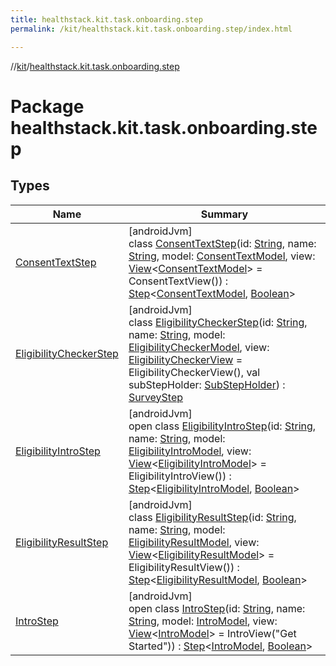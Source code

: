 ```yaml
---
title: healthstack.kit.task.onboarding.step
permalink: /kit/healthstack.kit.task.onboarding.step/index.html

---
```

//[kit](/kit.html)/[healthstack.kit.task.onboarding.step](index.html)



# Package healthstack.kit.task.onboarding.step



## Types


| Name | Summary |
|---|---|
| [ConsentTextStep](-consent-text-step/index.html) | [androidJvm]<br>class [ConsentTextStep](-consent-text-step/index.html)(id: [String](https://kotlinlang.org/api/latest/jvm/stdlib/kotlin/-string/index.html), name: [String](https://kotlinlang.org/api/latest/jvm/stdlib/kotlin/-string/index.html), model: [ConsentTextModel](../healthstack.kit.task.onboarding.model/-consent-text-model/index.html), view: [View](../healthstack.kit.task.base/-view/index.html)&lt;[ConsentTextModel](../healthstack.kit.task.onboarding.model/-consent-text-model/index.html)&gt; = ConsentTextView()) : [Step](../healthstack.kit.task.base/-step/index.html)&lt;[ConsentTextModel](../healthstack.kit.task.onboarding.model/-consent-text-model/index.html), [Boolean](https://kotlinlang.org/api/latest/jvm/stdlib/kotlin/-boolean/index.html)&gt; |
| [EligibilityCheckerStep](-eligibility-checker-step/index.html) | [androidJvm]<br>class [EligibilityCheckerStep](-eligibility-checker-step/index.html)(id: [String](https://kotlinlang.org/api/latest/jvm/stdlib/kotlin/-string/index.html), name: [String](https://kotlinlang.org/api/latest/jvm/stdlib/kotlin/-string/index.html), model: [EligibilityCheckerModel](../healthstack.kit.task.onboarding.model/-eligibility-checker-model/index.html), view: [EligibilityCheckerView](../healthstack.kit.task.onboarding.view/-eligibility-checker-view/index.html) = EligibilityCheckerView(), val subStepHolder: [SubStepHolder](../healthstack.kit.task.survey.question/-sub-step-holder/index.html)) : [SurveyStep](../healthstack.kit.task.survey.step/-survey-step/index.html) |
| [EligibilityIntroStep](-eligibility-intro-step/index.html) | [androidJvm]<br>open class [EligibilityIntroStep](-eligibility-intro-step/index.html)(id: [String](https://kotlinlang.org/api/latest/jvm/stdlib/kotlin/-string/index.html), name: [String](https://kotlinlang.org/api/latest/jvm/stdlib/kotlin/-string/index.html), model: [EligibilityIntroModel](../healthstack.kit.task.onboarding.model/-eligibility-intro-model/index.html), view: [View](../healthstack.kit.task.base/-view/index.html)&lt;[EligibilityIntroModel](../healthstack.kit.task.onboarding.model/-eligibility-intro-model/index.html)&gt; = EligibilityIntroView()) : [Step](../healthstack.kit.task.base/-step/index.html)&lt;[EligibilityIntroModel](../healthstack.kit.task.onboarding.model/-eligibility-intro-model/index.html), [Boolean](https://kotlinlang.org/api/latest/jvm/stdlib/kotlin/-boolean/index.html)&gt; |
| [EligibilityResultStep](-eligibility-result-step/index.html) | [androidJvm]<br>class [EligibilityResultStep](-eligibility-result-step/index.html)(id: [String](https://kotlinlang.org/api/latest/jvm/stdlib/kotlin/-string/index.html), name: [String](https://kotlinlang.org/api/latest/jvm/stdlib/kotlin/-string/index.html), model: [EligibilityResultModel](../healthstack.kit.task.onboarding.model/-eligibility-result-model/index.html), view: [View](../healthstack.kit.task.base/-view/index.html)&lt;[EligibilityResultModel](../healthstack.kit.task.onboarding.model/-eligibility-result-model/index.html)&gt; = EligibilityResultView()) : [Step](../healthstack.kit.task.base/-step/index.html)&lt;[EligibilityResultModel](../healthstack.kit.task.onboarding.model/-eligibility-result-model/index.html), [Boolean](https://kotlinlang.org/api/latest/jvm/stdlib/kotlin/-boolean/index.html)&gt; |
| [IntroStep](-intro-step/index.html) | [androidJvm]<br>open class [IntroStep](-intro-step/index.html)(id: [String](https://kotlinlang.org/api/latest/jvm/stdlib/kotlin/-string/index.html), name: [String](https://kotlinlang.org/api/latest/jvm/stdlib/kotlin/-string/index.html), model: [IntroModel](../healthstack.kit.task.onboarding.model/-intro-model/index.html), view: [View](../healthstack.kit.task.base/-view/index.html)&lt;[IntroModel](../healthstack.kit.task.onboarding.model/-intro-model/index.html)&gt; = IntroView(&quot;Get Started&quot;)) : [Step](../healthstack.kit.task.base/-step/index.html)&lt;[IntroModel](../healthstack.kit.task.onboarding.model/-intro-model/index.html), [Boolean](https://kotlinlang.org/api/latest/jvm/stdlib/kotlin/-boolean/index.html)&gt; |

